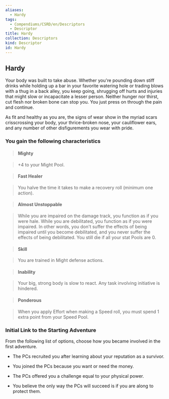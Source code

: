```yaml
---
aliases:
  - Hardy
tags:
  - Compendiums/CSRD/en/Descriptors
  - Descriptor
title: Hardy
collection: Descriptors
kind: Descriptor
id: Hardy
---
```

## Hardy    
Your body was built to take abuse. Whether you're pounding down stiff drinks while holding up a bar in your favorite watering hole or trading blows with a thug in a back alley, you keep going, shrugging off hurts and injuries that might slow or incapacitate a lesser person. Neither hunger nor thirst, cut flesh nor broken bone can stop you. You just press on through the pain and continue.  
As fit and healthy as you are, the signs of wear show in the myriad scars crisscrossing your body, your thrice-broken nose, your cauliflower ears, and any number of other disfigurements you wear with pride.  
### You gain the following characteristics    
> #### Mighty  
> +4 to your Might Pool.    
  
> #### Fast Healer  
> You halve the time it takes to make a recovery roll (minimum one action).    
  
> #### Almost Unstoppable  
> While you are impaired on the damage track, you function as if you were hale. While you are debilitated, you function as if you were impaired. In other words, you don't suffer the effects of being impaired until you become debilitated, and you never suffer the effects of being debilitated. You still die if all your stat Pools are 0.    
  
> #### Skill  
> You are trained in Might defense actions.    
  
> #### Inability  
> Your big, strong body is slow to react. Any task involving initiative is hindered.    
  
> #### Ponderous  
> When you apply Effort when making a Speed roll, you must spend 1 extra point from your Speed Pool.    
  
### Initial Link to the Starting Adventure    
From the following list of options, choose how you became involved in the first adventure.    
- The PCs recruited you after learning about your reputation as a survivor.    
- You joined the PCs because you want or need the money.    
- The PCs offered you a challenge equal to your physical power.    
- You believe the only way the PCs will succeed is if you are along to protect them.  
